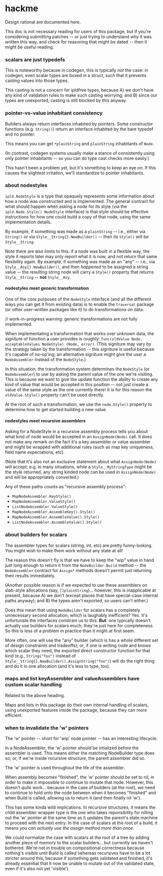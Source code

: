hackme
======

Design rational are documented here.

This doc is not necessary reading for users of this package,
but if you're considering submitting patches -- or just trying to understand
why it was written this way, and check for reasoning that might be dated --
then it might be useful reading.

### scalars are just typedefs

This is noteworthy because in codegen, this is typically *not* the case:
in codegen, even scalar types are boxed in a struct, such that it prevents
casting values into those types.

This casting is not a concern for ipldfree types, because
A) we don't have any kind of validation rules to make such casting worrying; and
B) since our types are unexported, casting is still blocked by this anyway.

### pointer-vs-value inhabitant consistency

Builders always return interfaces inhabited by pointers.
Some constructor functions (e.g. `String()`) return an interface inhabited by
the bare typedef and no pointer.

This means you can get `*plainString` and `plainString` inhabitants of `Node`.

(In contrast, codegen systems usually make a stance of consistently using
only pointer inhabitants -- so you can do type cast checks more easily.)

This hasn't been a problem yet, but it's something to keep an eye on.
If this causes the slightest irritation, we'll standardize to pointer inhabitants.

### about nodestyles

`ipld.NodeStyle` is a type that opaquely represents some information about how
a node was constructed and is implemented.  The general contract for what
should happen when asking a node for its style
(via the `ipld.Node.Style() NodeStyle` interface) is that style should be
effective instructions for how one could build a copy of that node, using
the same implementation details.

By example, if something was made as a `plainString` -- i.e.,
either via `String()` or via `Style__String{}.NewBuilder()` --
then its `Style()` will be `Style__String`.

Note there are also limits to this: if a node was built in a flexible way,
the style it reports later may only report what it is now, and not return
that same flexibility again.
By example, if something was made as an "any" -- i.e.,
via `Style__Any{}.NewBuilder()`, and then *happened* to be assigned a string value --
the resulting string node will carry a `Style()` property that returns
`Style__String` -- **not** `Style__Any`.

#### nodestyles meet generic transformation

One of the core purposes of the `NodeStyle` interface (and all the different
ways you can get it from existing data) is to enable the `traversal` package
(or other user-written packages like it) to do transformations on data.

// work-in-progress warning: generic transformations are not fully implemented.

When implementating a transformation that works over unknown data,
the signiture of function a user provides is roughly:
`func(oldValue Node, acceptableValues NodeStyle) (Node, error)`.
(This signiture may vary by the strategy taken by the transformation -- this
signiture is useful because it's capable of no-op'ing; an alternative signiture
might give the user a `NodeAssembler` instead of the `NodeStyle`.)

In this situation, the transformation system determines the `NodeStyle`
(or `NodeAssembler`) to use by asking the parent value of the one we're visiting.
This is because we want to give the update function the ability to create
any kind of value that would be accepted in this position -- not just create a
value of the same style as the one currently there!  It is for this reason
the `oldValue.Style()` property can't be used directly.

At the root of such a transformation, we use the `node.Style()` property to
determine how to get started building a new value.

#### nodestyles meet recursive assemblers

Asking for a NodeStyle in a recursive assembly process tells you about what
kind of node would be accepted in an `AssignNode(Node)` call.
It does *not* make any remark on the fact it's a key assembler or value assembler
and might be wrapped with additional rules (such as map key uniqueness, field
name expectations, etc).

(Note that it's also not an exclusive statement about what `AssignNode(Node)` will
accept; e.g. in many situations, while a `Style__MyStringType` might be the style
returned, any string kinded node can be used in `AssignNode(Node)` and will be
appropriately converted.)

Any of these paths counts as "recursive assembly process":

- `MapNodeAssembler.KeyStyle()`
- `MapNodeAssembler.ValueStyle()`
- `ListNodeAssembler.ValueStyle()`
- `MapNodeAssembler.AssembleKey().Style()`
- `MapNodeAssembler.AssembleValue().Style()`
- `ListNodeAssembler.AssembleValue().Style()`

### about builders for scalars

The assembler types for scalars (string, int, etc) are pretty funny-looking.
You might wish to make them work without any state at all!

The reason this doesn't fly is that we have to keep the "wip" value in hand
just long enough to return it from the `NodeBuilder.Build` method -- the
`NodeAssembler` contract for `Assign*` methods doesn't permit just returning
their results immediately.

(Another possible reason is if we expected to use these assemblers on
slab-style allocations (say, `[]plainString`)...
however, this is inapplicable at present, because
A) we don't (except places that have special-case internal paths anyway); and
B) the types aren't exported, so users can't either.)

Does this mean that using `NodeBuilder` for scalars has a completely
unnecessary second allocation, which is laughably inefficient?  Yes.
It's unfortunate the interfaces constrain us to this.
**But**: one typically doesn't actually use builders for scalars much;
they're just here for completeness.
So this is less of a problem in practice than it might at first seem.

More often, one will use the "any" builder (which is has a whole different set
of design constraints and tradeoffs);
or, if one is writing code and knows which scalar they need, the exported
direct constructor function for that kind
(e.g., `String("foo")` instead of `Style__String{}.NewBuilder().AssignString("foo")`)
will do the right thing and do it in one allocation (and it's less to type, too).

### maps and list keyAssembler and valueAssemblers have custom scalar handling

Related to the above heading.

Maps and lists in this package do their own internal handling of scalars,
using unexported features inside the package, because they can more efficient.

### when to invalidate the 'w' pointers

The 'w' pointer -- short for 'wip' node pointer -- has an interesting lifecycle.

In a NodeAssembler, the 'w' pointer should be intialized before the assembler is used.
This means either the matching NodeBuilder type does so; or,
if we're inside recursive structure, the parent assembler did so.

The 'w' pointer is used throughout the life of the assembler.

When assembly becomes "finished", the 'w' pointer should be set to nil,
in order to make it impossible to continue to mutate that node.
However, this doesn't *quite* work... because in the case of builders (at the root),
we need to continue to hold onto the node between when it becomes "finished"
and when Build is called, allowing us to return it (and then finally nil 'w').

This has some kinda wild implications.  In recursive structures, it means the
child assembler wrapper type is the one who takes reponsibility for nilling out
the 'w' pointer at the same time as it updates the parent's state machine to
proceed with the next entry.  In the case of scalars at the root of a build,
it means *you can actually use the assign method more than once*.

We could normalize the case with scalars at the root of a tree by adding another
piece of memory to the scalar builders... but currently we haven't bothered.
We're not in trouble on compositional correctness because nothing's visible
until Build is called (whereas recursives have to be a lot stricter around this,
because if something gets validated and finished, it's already essential that
it now be unable to mutate out of the validated state, even if it's also not
yet 'visible').
